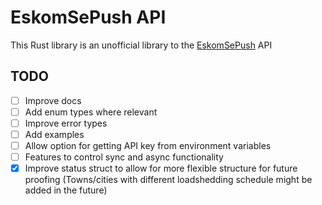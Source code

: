 # EskomSePush API

This Rust library is an unofficial library to the [EskomSePush](https://sepush.co.za) API 

## TODO

- [ ] Improve docs
- [ ] Add enum types where relevant
- [ ] Improve error types
- [ ] Add examples
- [ ] Allow option for getting API key from environment variables
- [ ] Features to control sync and async functionality
- [x] Improve status struct to allow for more flexible structure for future proofing (Towns/cities with different loadshedding schedule might be added in the future)
